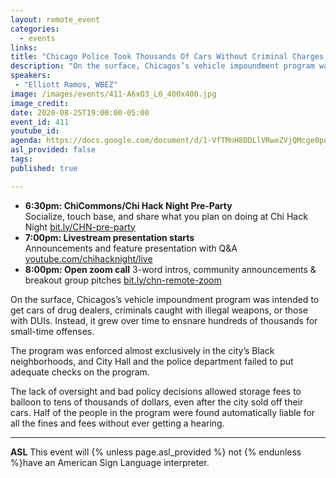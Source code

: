 ```yaml
---
layout: remote_event
categories:
  - events
links: 
title: "Chicago Police Took Thousands Of Cars Without Criminal Charges And Stuck Owners With Thousands In Debt"
description: "On the surface, Chicagos’s vehicle impoundment program was intended to get cars of drug dealers, criminals caught with illegal weapons, or those with DUIs. Instead, it grew over time to ensnare hundreds of thousands for small-time offenses. "
speakers:
 - "Elliott Ramos, WBEZ"
image: /images/events/411-A6xO3_L0_400x400.jpg
image_credit:
date: 2020-08-25T19:00:00-05:00
event_id: 411
youtube_id: 
agenda: https://docs.google.com/document/d/1-VfTMnH8DDLlVRweZVjQMcge0pogqYkA-KXFs9DIZng/edit?usp=sharing
asl_provided: false
tags: 
published: true

---
```


* **6:30pm: ChiCommons/Chi Hack Night Pre-Party**<br />
Socialize, touch base, and share what you plan on doing at Chi Hack Night [bit.ly/CHN-pre-party](https://bit.ly/CHN-pre-party)
* **7:00pm: Livestream presentation starts**<br /> Announcements and feature presentation with Q&A [youtube.com/chihacknight/live](https://youtube.com/chihacknight/live)
* **8:00pm: Open zoom call** 3-word intros, community 
  announcements & breakout group pitches [bit.ly/chn-remote-zoom](https://bit.ly/chn-remote-zoom)

On the surface, Chicagos’s vehicle impoundment program was intended to get cars of drug dealers, criminals caught with illegal weapons, or those with DUIs. Instead, it grew over time to ensnare hundreds of thousands for small-time offenses. 

The program was enforced almost exclusively in the city’s Black neighborhoods, and City Hall and the police department failed to put adequate checks on the program.

The lack of oversight and bad policy decisions  allowed storage fees to balloon to tens of thousands of dollars, even after the city sold off their cars. Half of the people in the program were found automatically liable for all the fines and fees without ever getting a hearing. 

---

**ASL** This event will {% unless page.asl_provided %} not {% endunless %}have an American Sign Language interpreter.
